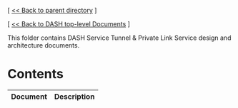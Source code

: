 [ [ << Back to parent directory](../README.md) ]

[ [ << Back to DASH top-level Documents](../../README.md#contents) ]

This folder contains DASH Service Tunnel & Private Link Service design and architecture documents.

# Contents

| Document                                               | Description                                |
| ------------------------------------------------------ | ------------------------------------------ |
